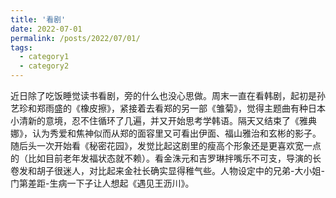 ```yaml
---
title: '看剧'
date: 2022-07-01
permalink: /posts/2022/07/01/
tags:
  - category1
  - category2
---
```


   近日除了吃饭睡觉读书看剧，旁的什么也没心思做。周末一直在看韩剧，起初是孙艺珍和郑雨盛的《橡皮擦》，紧接着去看郑的另一部《雏菊》，觉得主题曲有种日本小清新的意境，忍不住循环了几遍，并又开始思考学韩语。隔天又结束了《雅典娜》，认为秀爱和焦神似而从郑的面容里又可看出伊面、福山雅治和玄彬的影子。随后头一次开始看《秘密花园》，发觉比起这剧里的瘦高个形象还是更喜欢宽一点的（比如目前老年发福状态就不赖）。看金洙元和吉罗琳拌嘴乐不可支，导演的长卷发和胡子很迷人，对比起来金社长确实显得稚气些。人物设定中的兄弟-大小姐-门第差距-生病一下子让人想起《遇见王沥川》。
    
